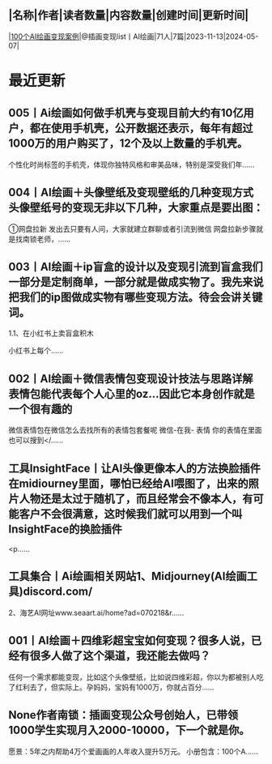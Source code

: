 |名称|作者|读者数量|内容数量|创建时间|更新时间|
---
|[100个AI绘画变现案例](https://xiaobot.net/p/Li17665239092?refer=0b133df9-27dc-423b-8101-639049001c13)|@插画变现list丨AI绘画|71人|7篇|2023-11-13|2024-05-07|

# 最近更新
## 005丨Ai绘画如何做手机壳与变现目前大约有10亿用户，都在使用手机壳，公开数据还表示，每年有超过1000万的用户购买了，12个及以上数量的手机壳。
个性化时尚标签的手机壳，体现你独特风格和审美品味，特别是深受我们年......
## 004丨AI绘画＋头像壁纸及变现壁纸的几种变现方式头像壁纸号的变现无非以下几种，大家重点是要出图：
①网盘拉新
发出去只要有人问，大家就建立群聊或者引流到微信 
网盘拉新步骤就是找南锁老师，......
## 003丨AI绘画＋ip盲盒的设计以及变现引流到盲盒我们一部分是定制商单，一部分就是做成实物了。我先来说把我们的ip图做成实物有哪些变现方法。待会会讲关键词。
1.1、在小红书上卖盲盒积木

小红书上每个......
## 002丨AI绘画＋微信表情包变现设计技法与思路详解表情包能代表每个人心里的oz...因此它本身创作就是一个很有趣的
微信表情包在微信怎么去找所有的表情包套餐呢
微信-在我- 表情
你的表情在里面也可以搜到</......
## 工具InsightFace丨让AI头像更像本人的方法换脸插件在midiourney里面，哪怕已经给AI喂图了，出来的照片人物还是太过于随机了，而且经常会不像本人，有可能客户不会很满意，这时候我们就可以用到一个叫InsightFace的换脸插件
<p......
## 工具集合丨Ai绘画相关网站1、Midjourney(AI绘画工具)discord.com/
2、海艺AI网址www.seaart.ai/home?ad=070218&amp;r......
## 001丨AI绘画＋四维彩超宝宝如何变现？很多人说，已经有很多人做了这个渠道，我还能去做吗？
任何一个需求都能变现，比如这个头像壁纸，比如说四维彩超，你以为都被别人吃了红利去了，但实际上。孕妈妈，宝妈有1000万，你就占百分......
## None作者南锁：插画变现公众号创始人，已带领1000学生实现月入2000-10000，下一个就是你。
愿景：5年之内帮助4万个爱画画的人年收入提升5万元。
小册包含：100个A......

